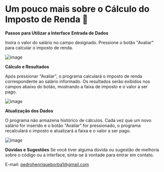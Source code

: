 # Um pouco mais sobre o Cálculo do Imposto de Renda 💸

**Passos para Utilizar a Interface**
**Entrada de Dados**

Insira o valor do salário no campo designado.
Pressione o botão "Avaliar" para calcular o imposto de renda.

![image](https://github.com/user-attachments/assets/731c1d31-e50d-4f06-993a-fdfb1ced90d4)

**Cálculo e Resultados**

Após pressionar "Avaliar", o programa calculará o imposto de renda correspondente ao salário informado.
Os resultados serão exibidos nos campos abaixo do botão, mostrando a faixa de imposto e o valor a ser pago.

![image](https://github.com/user-attachments/assets/fd478c7b-0ea6-4252-b625-2bee1215d299)

**Atualização dos Dados**

O programa não armazena histórico de cálculos.
Cada vez que um novo salário for inserido e o botão "Avaliar" for pressionado, o programa recalculará o imposto e atualizará a faixa e o valor a ser pago.
  
![image](https://github.com/user-attachments/assets/b1dd893f-48d5-42c0-84d1-c759636bb38f)

**Dúvidas e Sugestões**
Se você tiver alguma dúvida ou sugestão de melhoria sobre o código ou a interface, sinta-se à vontade para entrar em contato.

E-mail: pedrohenriqueborba1@gmail.com
